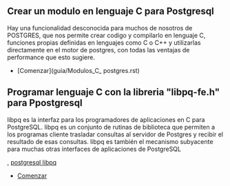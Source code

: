 ## Crear un modulo en lenguaje C para Postgresql
Hay una funcionalidad desconocida para muchos de nosotros de POSTGRES, que nos permite crear codigo y compilarlo en lenguaje C, funciones propias definidas en lenguajes como C o C++ y utilizarlas directamente en el motor de postgres, con todas las ventajas de performance que esto sugiere.

* [Comenzar](guia/Modulos_C_ postgres.rst)

## Programar lenguaje C con la libreria "libpq-fe.h" para Ppostgresql
libpq es la interfaz para los programadores de aplicaciones en C para PostgreSQL. libpq es un conjunto de rutinas de biblioteca que permiten a los programas cliente trasladar consultas al servidor de Postgres y recibir el resultado de esas consultas. libpq es también el mecanismo subyacente para muchas otras interfaces de aplicaciones de PostgreSQL

, [postgresql libpq](https://www.postgresql.org/docs/9.1/static/libpq-build.html)

* [Comenzar](guia/libpg-fe.h.rst)
